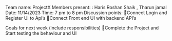 Team name: ProjectX
Members present: : Haris Roshan Shaik , Tharun jamal
Date: 11/14/2023
Time: 7 pm to 8 pm
Discussion points:
Connect Login and Register UI to Api’s
Connect Front end UI with backend API’s

Goals for next week (include responsibilities)
Complete the Project and Start testing the behaviour and UI

